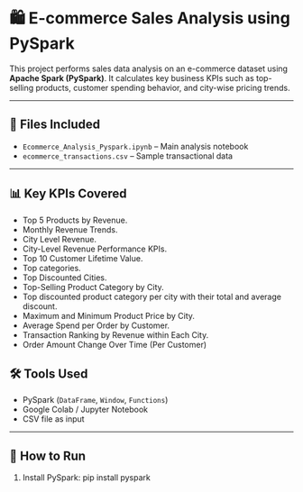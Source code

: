 # 🛍️ E-commerce Sales Analysis using PySpark

This project performs sales data analysis on an e-commerce dataset using **Apache Spark (PySpark)**. It calculates key business KPIs such as top-selling products, customer spending behavior, and city-wise pricing trends.

---

## 📁 Files Included

- `Ecommerce_Analysis_Pyspark.ipynb` – Main analysis notebook
- `ecommerce_transactions.csv` – Sample transactional data

---

## 📊 Key KPIs Covered

- Top 5 Products by Revenue.
- Monthly Revenue Trends.
- City Level Revenue.
- City-Level Revenue Performance KPIs.
- Top 10 Customer Lifetime Value.
- Top categories.
- Top Discounted Cities.
- Top-Selling Product Category by City.  
- Top discounted product category per city with their total and average discount.
- Maximum and Minimum Product Price by City.
- Average Spend per Order by Customer.
- Transaction Ranking by Revenue within Each City.
- Order Amount Change Over Time (Per Customer)

## 🛠️ Tools Used

- PySpark (`DataFrame`, `Window`, `Functions`)
- Google Colab / Jupyter Notebook
- CSV file as input

---

## 🚀 How to Run

1. Install PySpark:
 pip install pyspark
